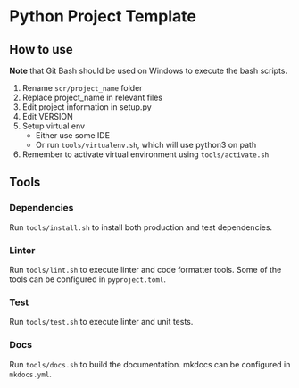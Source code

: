 # Python Project Template

## How to use

**Note** that Git Bash should be used on Windows to execute the bash scripts.

1. Rename `scr/project_name` folder
1. Replace project_name in relevant files
1. Edit project information in setup.py
1. Edit VERSION
1. Setup virtual env
    - Either use some IDE 
    - Or run `tools/virtualenv.sh`, which will use python3 on path
1. Remember to activate virtual environment using `tools/activate.sh`

## Tools

### Dependencies

Run `tools/install.sh` to install both production and test dependencies.

### Linter

Run `tools/lint.sh` to execute linter and code formatter tools.
Some of the tools can be configured in `pyproject.toml`.

### Test

Run `tools/test.sh` to execute linter and unit tests.

### Docs

Run `tools/docs.sh` to build the documentation.
mkdocs can be configured in `mkdocs.yml`.

